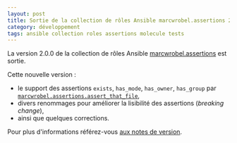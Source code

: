 ```yaml
---
layout: post
title: Sortie de la collection de rôles Ansible marcwrobel.assertions 2.0.0
category: développement
tags: ansible collection roles assertions molecule tests
---
```


La version 2.0.0 de la collection de rôles Ansible [marcwrobel.assertions](https://galaxy.ansible.com/marcwrobel/assertions) est sortie.

Cette nouvelle version :

- le support des assertions `exists`, `has_mode`, `has_owner`, `has_group` par [`marcwrobel.assertions.assert_that_file`](https://github.com/marcwrobel/ansible-collection-assertions/blob/main/ansible_collections/marcwrobel/assertions/roles/assert_that_file/README.md),
- divers renommages pour améliorer la lisibilité des assertions (_breaking change_),
- ainsi que quelques corrections.

Pour plus d'informations référez-vous [aux notes de version](https://github.com/marcwrobel/ansible-collection-assertions/releases/tag/2.0.0).
